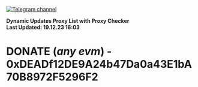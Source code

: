 [![Telegram channel](https://img.shields.io/endpoint?url=https://runkit.io/damiankrawczyk/telegram-badge/branches/master?url=https://t.me/n4z4v0d)](https://t.me/n4z4v0d) 

**Dynamic Updates Proxy List with Proxy Checker**  
**Last Updated: 19.12.23 16:03**

# DONATE (_any evm_) - 0xDEADf12DE9A24b47Da0a43E1bA70B8972F5296F2

